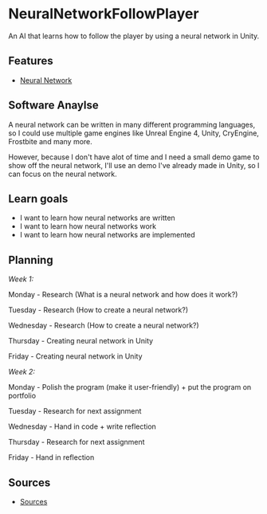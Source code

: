# NeuralNetworkFollowPlayer
An AI that learns how to follow the player by using a neural network in Unity.

## Features
- [Neural Network](https://github.com/wesleycats/151018-NNFollowPlayer/blob/master/MachineLearning/Assets/Scripts/NeuralNetwork/NeuralNetwork.cs)

## Software Anaylse
A neural network can be written in many different programming languages, so I could use multiple game engines like Unreal Engine 4, Unity, CryEngine, Frostbite and many more. 

However, because I don't have alot of time and I need a small demo game to show off the neural network, I'll use an demo I've already made in Unity, so I can focus on the neural network.

## Learn goals 
- I want to learn how neural networks are written
- I want to learn how neural networks work
- I want to learn how neural networks are implemented

## Planning 
*Week 1:*

Monday - Research (What is a neural network and how does it work?)

Tuesday - Research (How to create a neural network?)

Wednesday - Research (How to create a neural network?)

Thursday - Creating neural network in Unity

Friday - Creating neural network in Unity

*Week 2:*

Monday - Polish the program (make it user-friendly) + put the program on portfolio

Tuesday - Research for next assignment

Wednesday - Hand in code + write reflection

Thursday - Research for next assignment

Friday - Hand in reflection

## Sources
- [Sources](https://www.youtube.com/watch?v=Yq0SfuiOVYE)
